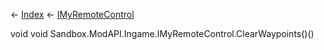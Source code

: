 ← [Index](Api-Index) ← [IMyRemoteControl](Sandbox.ModAPI.Ingame.IMyRemoteControl)

void void Sandbox.ModAPI.Ingame.IMyRemoteControl.ClearWaypoints()()